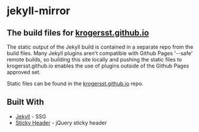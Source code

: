 # jekyll-mirror
## The build files for [krogersst.github.io](https://krogersst.github.io)

The static output of the Jekyll build is contained in a separate repo from the build files. Many Jekyll plugins aren't compatible with Github Pages '--safe' remote builds, so building this site locally and pushing the static files to krogersst.github.io enables the use of plugins outside of the Github Pages approved set.

Static files can be found in the [krogersst.github.io](https://github.com/krogersst/krogersst.github.io) repo.

## Built With

* [Jekyll](https://jekyllrb.com) - SSG
* [Sticky Header](http://plugins.imdanishiqbal.com/sticky-header) - jQuery sticky header
